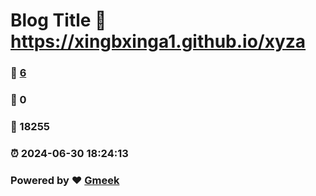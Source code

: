 # Blog Title :link: https://xingbxinga1.github.io/xyza 
### :page_facing_up: [6](https://xingbxinga1.github.io/xyza/tag.html) 
### :speech_balloon: 0 
### :hibiscus: 18255 
### :alarm_clock: 2024-06-30 18:24:13 
### Powered by :heart: [Gmeek](https://github.com/Meekdai/Gmeek)
